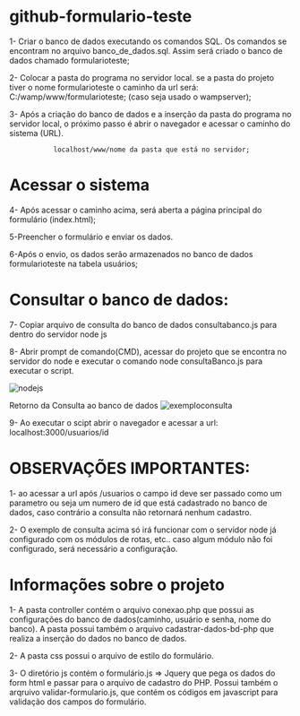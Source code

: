 # github-formulario-teste
   1- Criar o banco de dados executando os comandos SQL. Os comandos se encontram no arquivo banco_de_dados.sql. Assim será criado o banco de dados chamado formularioteste;
 
   2- Colocar a pasta do programa no servidor local. se a pasta do projeto tiver o nome formularioteste o caminho da url será: C:/wamp/www/formularioteste; (caso seja usado o wampserver);
 
   3- Após a criação do banco de dados e a inserção da pasta do programa no servidor local, o próximo passo é abrir o navegador e acessar o caminho do sistema (URL).
 
               localhost/www/nome da pasta que está no servidor;
 
# Acessar o sistema
   4- Após acessar o caminho acima, será aberta a página principal do formulário (index.html);

   5-Preencher o formulário e enviar os dados.

   6-Após o envio, os dados serão armazenados no banco de dados formularioteste na tabela usuários;
 
# Consultar o banco de dados:
   7- Copiar arquivo de consulta do banco de dados consultabanco.js para dentro do servidor node js

   8- Abrir prompt de comando(CMD), acessar do projeto que se encontra no servidor do node e executar o comando node consultaBanco.js para executar o script.
   
   ![nodejs](https://user-images.githubusercontent.com/42844605/44917179-1055b580-ad0e-11e8-95c5-f170d24ca9c4.jpg)
   
   Retorno da Consulta ao banco de dados
   ![exemploconsulta](https://user-images.githubusercontent.com/42844605/44916987-71c95480-ad0d-11e8-876d-a74f967626ea.jpg)

 
   9- Ao executar o scipt abrir o navegador e acessar a url: localhost:3000/usuarios/id 
   
 # OBSERVAÇÕES IMPORTANTES: 
   1- ao acessar a url após /usuarios o campo id deve ser passado como um parametro ou seja um numero de id que está cadastrado no banco de dados, caso contrário a consulta não retornará nenhum cadastro.
   
   2- O exemplo de consulta acima só irá funcionar com o servidor node já configurado com os módulos de rotas, etc..
   caso algum módulo não foi configurado, será necessário a configuração.
  
# Informações sobre o projeto
 1- A pasta controller contém o arquivo conexao.php que possui as configurações do banco de dados(caminho, usuário e senha, nome do banco). A pasta possui também o arquivo cadastrar-dados-bd-php que realiza a inserção do dados no banco de dados.
 
 2- A pasta css possui o arquivo de estilo do formulário.
 
 3- O diretório js contém o formulário.js => Jquery que pega os dados do form html e passar para o arquivo de cadastro do PHP.
   Possui também o arqruivo validar-formulario.js, que contém os códigos em javascript para validação dos campos do formulário.
 
 
